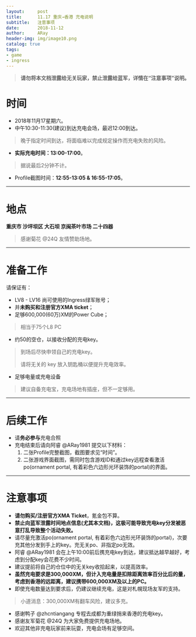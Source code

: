 ```yaml
---
layout:     post
title:      11.17 重庆→香港 充电说明
subtitle:   注意事项
date:       2018-11-12
author:     ARay
header-img: img/image10.png
catalog: true
tags:
- game
- ingress
---
```




> **请勿将本文档泄露给无关玩家，禁止泄露给蓝军，详情在“注意事项”说明。**



时间
===

- 2018年11月17星期六。
- 中午10:30-11:30(建议)到达充电会场，最迟12:00到达。 

> 晚于指定时间到达，将面临难以完成规定操作而充电失败的风险。

- **实际充电时间：13:00-17:00**。

> 据说最后2分钟不计。

- Profile截图时间：**12:55-13:05 & 16:55-17:05**。

------



地点
===

**重庆市 沙坪坝区 大石坝 京闽茶叶市场 二十四器**

> 感谢菊花 @24Q 友情赞助场地。

------



准备工作
===

请保证有：

- LV8 - LV16 尚可使用的Ingress绿军账号；
- 并**未购买和注册官方XMA ticket**；
- 足够600,000(60万)XM的Power Cube；

> 相当于75个L8 PC

- 约50的空仓，以接收分配的充电key。

> 到场后尽快申领自己的充电key。
>
> 请将无关的 key 放入钥匙桶以便提升充电效率。

- 足够电量或充电设备

> 建议自备充电宝，充电场地有插座，但不一定够用。

------



后续工作
===

- 请**务必参与**充电合照
- 充电结束后请向阿睿 @ARay1981 提交以下材料：
  1. 二张Profile完整截图，截图要求见“时间”。
  2. 二张游戏界面截图，需同时包含游戏ID和通过key远程查看激活po(ornament portal, 有着彩色六边形光环装饰的portal)的界面。

------

  

**注意事项**
===

- **请勿购买/注册官方XMA Ticket**，氪金包不算。
- **禁止向蓝军泄露时间地点信息(尤其本文档)，这极可能导致充电key分发被恶意打乱导致整个活动失败。**
- 请尽量充激活po(ornament portal, 有着彩色六边形光环装饰的portal)，次要充其他分发到手上的key。充无关po、非指定po无效。
- 阿睿 @ARay1981 会在上午10:00前后携充电key到达，建议抵达越早越好，考虑到分配key会花费不少时间。
- 建议提前将自己的仓位中的无关key收拾起来，以提高效率。
- **虽然充电要求是300,000XM，但计入充电量是扣除距离效率百分比后的量，考虑到香港的远距离，建议携带600,000XM及以上的PC。**
- 即使充电数量达到要求后，仍建议继续充电，这是对札幌现场友军的支持。

> 小道消息：300,000XM有翻车风险，建议多充。

- 感谢鸭子 @zhcntiangang 专程去成都为重绿捎来香港的充电key。
- 感谢友军菊花 @24Q 为大家免费提供充电场地。
- 欢迎其他非充电玩家前来玩耍，充电会场有足够空间。